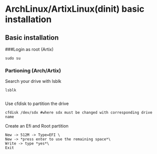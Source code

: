# ArchLinux/ArtixLinux(dinit) basic installation
## Basic installation

###Login as root (Artix) 
```
sudo su
```

### Partioning (Arch/Artix)
Search your drive with lsblk
```
lsblk
 
```
Use cfdisk to partition the drive
```
cfdisk /dev/sdx #where sdx must be changed with corresponding drive name
```
Create an Efi and Root partition
```
New -> 512M -> Type=EFI \
New -> *press enter to use the remaining space*\ 
Write -> type *yes*\ 
Exit
```



